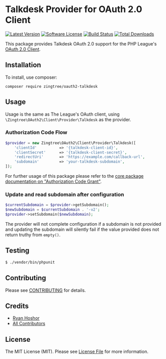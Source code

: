 # Talkdesk Provider for OAuth 2.0 Client

[![Latest Version](https://img.shields.io/github/release/zingtree-inc/oauth2-talkdesk.svg?style=flat-square)](https://github.com/zingtree-inc/oauth2-talkdesk/releases)
[![Software License](https://img.shields.io/badge/license-MIT-brightgreen.svg?style=flat-square)](LICENSE.md)
[![Build Status](https://img.shields.io/travis/zingtree-inc/oauth2-talkdesk/master.svg?style=flat-square)](https://travis-ci.org/zingtree-inc/oauth2-talkdesk)
[![Total Downloads](https://img.shields.io/packagist/dt/zingtree-inc/oauth2-talkdesk.svg?style=flat-square)](https://packagist.org/packages/zingtree-inc/oauth2-talkdesk)

This package provides Talkdesk OAuth 2.0 support for the PHP League's [OAuth 2.0 Client](https://github.com/thephpleague/oauth2-client).

## Installation

To install, use composer:

```
composer require zingtree/oauth2-talkdesk
```

## Usage

Usage is the same as The League's OAuth client, using `\Zingtree\OAuth2\Client\Provider\Talkdesk` as the provider.

### Authorization Code Flow

```php
$provider = new Zingtree\OAuth2\Client\Provider\Talkdesk([
    'clientId'          => '{talkdesk-client-id}',
    'clientSecret'      => '{talkdesk-client-secret}',
    'redirectUri'       => 'https://example.com/callback-url',
    'subdomain'         => 'your-talkdesk-subdomain',
]);
```
For further usage of this package please refer to the [core package documentation on "Authorization Code Grant"](https://github.com/thephpleague/oauth2-client#usage).

### Update and read subdomain after configuration

```php
$currentSubdomain = $provider->getSubdomain();
$newSubdomain = $currentSubdomain . '-v2';
$provider->setSubdomain($newSubdomain);
```
The provider will not complete configuration if a subdomain is not provided and updating the subdomain will silently fail if the value provided does not return truthy from `empty()`.

## Testing

``` bash
$ ./vendor/bin/phpunit
```

## Contributing

Please see [CONTRIBUTING](https://github.com/zingtree-inc/oauth2-talkdesk/blob/master/CONTRIBUTING.md) for details.


## Credits

- [Ryan Hoshor](https://github.com/russianryebread)
- [All Contributors](https://github.com/zingtree-inc/oauth2-talkdesk/contributors)


## License

The MIT License (MIT). Please see [License File](https://github.com/zingtree-inc/oauth2-talkdesk/blob/master/LICENSE) for more information.
